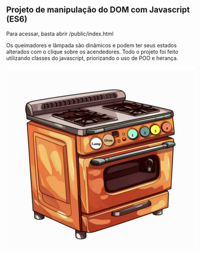 ## Projeto de manipulação do DOM com Javascript (ES6)
Para acessar, basta abrir /public/index.html

Os queimadores e lâmpada são dinâmicos e podem ter seus estados alterados com o clique sobre os acendedores. Todo o projeto foi feito utilizando classes do javascript, priorizando o uso de POO e herança.

![alt text](public/img/index.jpg)
